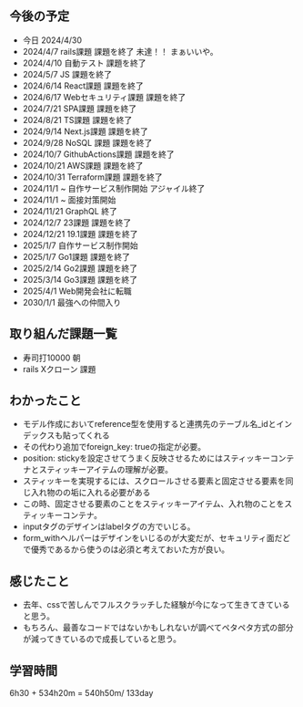 ## 今後の予定
- 今日 2024/4/30
- 2024/4/7 rails課題 課題を終了 未達！！ まぁいいや。
- 2024/4/10 自動テスト 課題を終了
- 2024/5/7 JS 課題を終了
- 2024/6/14 React課題 課題を終了
- 2024/6/17 Webセキュリティ課題 課題を終了
- 2024/7/21 SPA課題 課題を終了
- 2024/8/21 TS課題 課題を終了
- 2024/9/14 Next.js課題 課題を終了
- 2024/9/28 NoSQL 課題 課題を終了
- 2024/10/7 GithubActions課題 課題を終了
- 2024/10/21 AWS課題 課題を終了
- 2024/10/31 Terraform課題 課題を終了
- 2024/11/1 ~ 自作サービス制作開始 アジャイル終了
- 2024/11/1 ~ 面接対策開始
- 2024/11/21 GraphQL 終了
- 2024/12/7 23課題 課題を終了
- 2024/12/21 19.1課題 課題を終了
- 2025/1/7 自作サービス制作開始
- 2025/1/7 Go1課題 課題を終了
- 2025/2/14 Go2課題 課題を終了
- 2025/3/14 Go3課題 課題を終了
- 2025/4/1 Web開発会社に転職
- 2030/1/1 最強への仲間入り

## 取り組んだ課題一覧
- 寿司打10000 朝
- rails Xクローン 課題
## わかったこと
- モデル作成においてreference型を使用すると連携先のテーブル名_idとインデックスも貼ってくれる
- その代わり追加でforeign_key: trueの指定が必要。
- position: stickyを設定させてうまく反映させるためにはスティッキーコンテナとスティッキーアイテムの理解が必要。
- スティッキーを実現するには、スクロールさせる要素と固定させる要素を同じ入れ物のの垢に入れる必要がある
- この時、固定させる要素のことをスティッキーアイテム、入れ物のことをスティッキーコンテナ。
- inputタグのデザインはlabelタグの方でいじる。
- form_withヘルパーはデザインをいじるのが大変だが、セキュリティ面だどで優秀であるから使うのは必須と考えておいた方が良い。
## 感じたこと
- 去年、cssで苦しんでフルスクラッチした経験が今になって生きてきていると思う。
- もちろん、最善なコードではないかもしれないが調べてペタペタ方式の部分が減ってきているので成長していると思う。
## 学習時間
6h30 + 534h20m
= 540h50m/ 133day